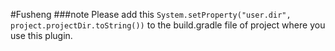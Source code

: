 #Fusheng
###note
Please add this `System.setProperty("user.dir", project.projectDir.toString())` to the build.gradle file of project where you use this plugin.
